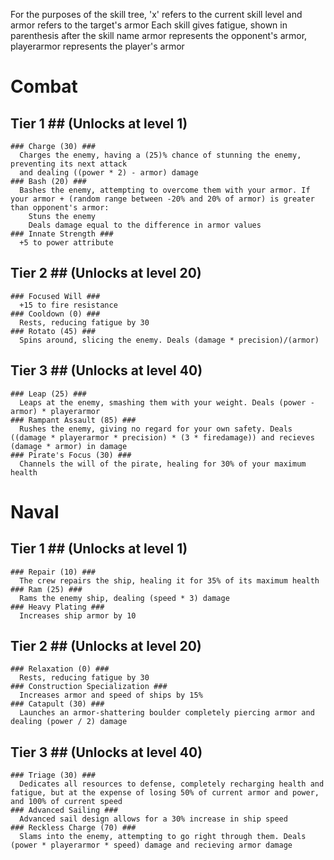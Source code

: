 For the purposes of the skill tree, 'x' refers to the current skill level and armor refers to the target's armor
Each skill gives fatigue, shown in parenthesis after the skill name
armor represents the opponent's armor, playerarmor represents the player's armor

# Combat #
  ## Tier 1 ## (Unlocks at level 1)
    ### Charge (30) ###
      Charges the enemy, having a (25)% chance of stunning the enemy, preventing its next attack
      and dealing ((power * 2) - armor) damage
    ### Bash (20) ###
      Bashes the enemy, attempting to overcome them with your armor. If your armor + (random range between -20% and 20% of armor) is greater than opponent's armor:
        Stuns the enemy
        Deals damage equal to the difference in armor values
    ### Innate Strength ###
      +5 to power attribute
  ## Tier 2 ## (Unlocks at level 20)
    ### Focused Will ###
      +15 to fire resistance
    ### Cooldown (0) ###
      Rests, reducing fatigue by 30
    ### Rotato (45) ###
      Spins around, slicing the enemy. Deals (damage * precision)/(armor) 
  ## Tier 3 ## (Unlocks at level 40)
    ### Leap (25) ###
      Leaps at the enemy, smashing them with your weight. Deals (power - armor) * playerarmor
    ### Rampant Assault (85) ###
      Rushes the enemy, giving no regard for your own safety. Deals ((damage * playerarmor * precision) * (3 * firedamage)) and recieves (damage * armor) in damage
    ### Pirate's Focus (30) ###
      Channels the will of the pirate, healing for 30% of your maximum health
# Naval #
  ## Tier 1 ## (Unlocks at level 1)
    ### Repair (10) ###
      The crew repairs the ship, healing it for 35% of its maximum health
    ### Ram (25) ###
      Rams the enemy ship, dealing (speed * 3) damage
    ### Heavy Plating ###
      Increases ship armor by 10
  ## Tier 2 ## (Unlocks at level 20)
    ### Relaxation (0) ###
      Rests, reducing fatigue by 30
    ### Construction Specialization ###
      Increases armor and speed of ships by 15%
    ### Catapult (30) ###
      Launches an armor-shattering boulder completely piercing armor and dealing (power / 2) damage
  ## Tier 3 ## (Unlocks at level 40)
    ### Triage (30) ###
      Dedicates all resources to defense, completely recharging health and fatigue, but at the expense of losing 50% of current armor and power, and 100% of current speed
    ### Advanced Sailing ###
      Advanced sail design allows for a 30% increase in ship speed
    ### Reckless Charge (70) ###
      Slams into the enemy, attempting to go right through them. Deals (power * playerarmor * speed) damage and recieving armor damage
